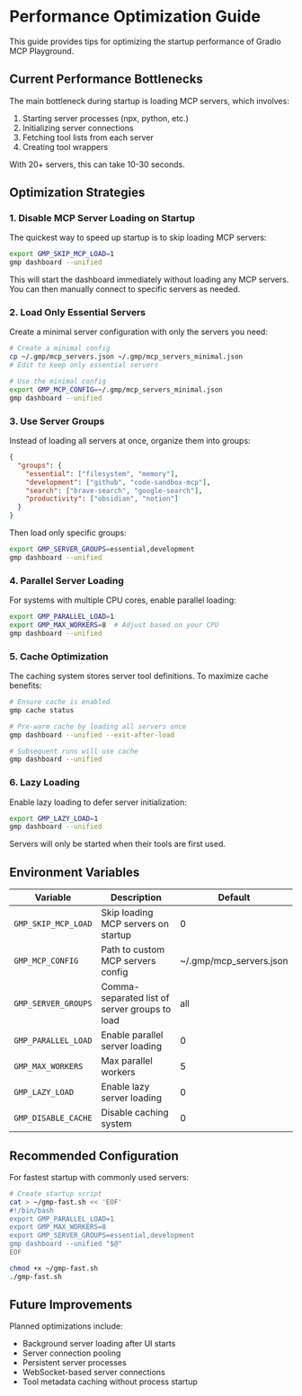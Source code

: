 # Performance Optimization Guide

This guide provides tips for optimizing the startup performance of Gradio MCP Playground.

## Current Performance Bottlenecks

The main bottleneck during startup is loading MCP servers, which involves:
1. Starting server processes (npx, python, etc.)
2. Initializing server connections
3. Fetching tool lists from each server
4. Creating tool wrappers

With 20+ servers, this can take 10-30 seconds.

## Optimization Strategies

### 1. Disable MCP Server Loading on Startup

The quickest way to speed up startup is to skip loading MCP servers:

```bash
export GMP_SKIP_MCP_LOAD=1
gmp dashboard --unified
```

This will start the dashboard immediately without loading any MCP servers. You can then manually connect to specific servers as needed.

### 2. Load Only Essential Servers

Create a minimal server configuration with only the servers you need:

```bash
# Create a minimal config
cp ~/.gmp/mcp_servers.json ~/.gmp/mcp_servers_minimal.json
# Edit to keep only essential servers

# Use the minimal config
export GMP_MCP_CONFIG=~/.gmp/mcp_servers_minimal.json
gmp dashboard --unified
```

### 3. Use Server Groups

Instead of loading all servers at once, organize them into groups:

```json
{
  "groups": {
    "essential": ["filesystem", "memory"],
    "development": ["github", "code-sandbox-mcp"],
    "search": ["brave-search", "google-search"],
    "productivity": ["obsidian", "notion"]
  }
}
```

Then load only specific groups:
```bash
export GMP_SERVER_GROUPS=essential,development
gmp dashboard --unified
```

### 4. Parallel Server Loading

For systems with multiple CPU cores, enable parallel loading:

```bash
export GMP_PARALLEL_LOAD=1
export GMP_MAX_WORKERS=8  # Adjust based on your CPU
gmp dashboard --unified
```

### 5. Cache Optimization

The caching system stores server tool definitions. To maximize cache benefits:

```bash
# Ensure cache is enabled
gmp cache status

# Pre-warm cache by loading all servers once
gmp dashboard --unified --exit-after-load

# Subsequent runs will use cache
gmp dashboard --unified
```

### 6. Lazy Loading

Enable lazy loading to defer server initialization:

```bash
export GMP_LAZY_LOAD=1
gmp dashboard --unified
```

Servers will only be started when their tools are first used.

## Environment Variables

| Variable | Description | Default |
|----------|-------------|---------|
| `GMP_SKIP_MCP_LOAD` | Skip loading MCP servers on startup | 0 |
| `GMP_MCP_CONFIG` | Path to custom MCP servers config | ~/.gmp/mcp_servers.json |
| `GMP_SERVER_GROUPS` | Comma-separated list of server groups to load | all |
| `GMP_PARALLEL_LOAD` | Enable parallel server loading | 0 |
| `GMP_MAX_WORKERS` | Max parallel workers | 5 |
| `GMP_LAZY_LOAD` | Enable lazy server loading | 0 |
| `GMP_DISABLE_CACHE` | Disable caching system | 0 |

## Recommended Configuration

For fastest startup with commonly used servers:

```bash
# Create startup script
cat > ~/gmp-fast.sh << 'EOF'
#!/bin/bash
export GMP_PARALLEL_LOAD=1
export GMP_MAX_WORKERS=8
export GMP_SERVER_GROUPS=essential,development
gmp dashboard --unified "$@"
EOF

chmod +x ~/gmp-fast.sh
./gmp-fast.sh
```

## Future Improvements

Planned optimizations include:
- Background server loading after UI starts
- Server connection pooling
- Persistent server processes
- WebSocket-based server connections
- Tool metadata caching without process startup